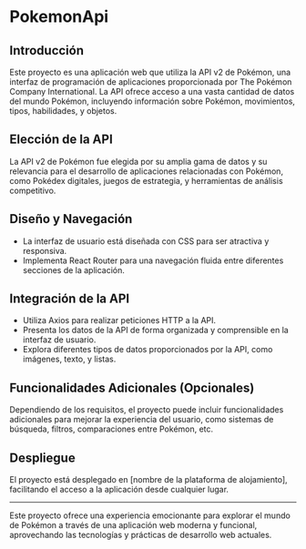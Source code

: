 # PokemonApi

## Introducción

Este proyecto es una aplicación web que utiliza la API v2 de Pokémon, una interfaz de programación de aplicaciones proporcionada por The Pokémon Company International. La API ofrece acceso a una vasta cantidad de datos del mundo Pokémon, incluyendo información sobre Pokémon, movimientos, tipos, habilidades, y objetos.

## Elección de la API

La API v2 de Pokémon fue elegida por su amplia gama de datos y su relevancia para el desarrollo de aplicaciones relacionadas con Pokémon, como Pokédex digitales, juegos de estrategia, y herramientas de análisis competitivo.

## Diseño y Navegación

- La interfaz de usuario está diseñada con CSS para ser atractiva y responsiva.
- Implementa React Router para una navegación fluida entre diferentes secciones de la aplicación.

## Integración de la API

- Utiliza Axios para realizar peticiones HTTP a la API.
- Presenta los datos de la API de forma organizada y comprensible en la interfaz de usuario.
- Explora diferentes tipos de datos proporcionados por la API, como imágenes, texto, y listas.

## Funcionalidades Adicionales (Opcionales)

Dependiendo de los requisitos, el proyecto puede incluir funcionalidades adicionales para mejorar la experiencia del usuario, como sistemas de búsqueda, filtros, comparaciones entre Pokémon, etc.

## Despliegue

El proyecto está desplegado en [nombre de la plataforma de alojamiento], facilitando el acceso a la aplicación desde cualquier lugar.

---

Este proyecto ofrece una experiencia emocionante para explorar el mundo de Pokémon a través de una aplicación web moderna y funcional, aprovechando las tecnologías y prácticas de desarrollo web actuales.

